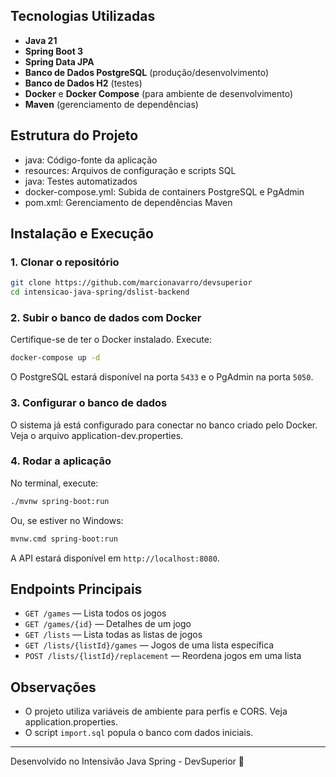 ## Tecnologias Utilizadas

- **Java 21**
- **Spring Boot 3**
- **Spring Data JPA**
- **Banco de Dados PostgreSQL** (produção/desenvolvimento)
- **Banco de Dados H2** (testes)
- **Docker** e **Docker Compose** (para ambiente de desenvolvimento)
- **Maven** (gerenciamento de dependências)

## Estrutura do Projeto

- java: Código-fonte da aplicação
- resources: Arquivos de configuração e scripts SQL
- java: Testes automatizados
- docker-compose.yml: Subida de containers PostgreSQL e PgAdmin
- pom.xml: Gerenciamento de dependências Maven

## Instalação e Execução

### 1. Clonar o repositório

```sh
git clone https://github.com/marcionavarro/devsuperior
cd intensicao-java-spring/dslist-backend
```

### 2. Subir o banco de dados com Docker

Certifique-se de ter o Docker instalado. Execute:

```sh
docker-compose up -d
```

O PostgreSQL estará disponível na porta `5433` e o PgAdmin na porta `5050`.

### 3. Configurar o banco de dados

O sistema já está configurado para conectar no banco criado pelo Docker. Veja o arquivo application-dev.properties.

### 4. Rodar a aplicação

No terminal, execute:

```sh
./mvnw spring-boot:run
```

Ou, se estiver no Windows:

```sh
mvnw.cmd spring-boot:run
```

A API estará disponível em `http://localhost:8080`.

## Endpoints Principais

- `GET /games` — Lista todos os jogos
- `GET /games/{id}` — Detalhes de um jogo
- `GET /lists` — Lista todas as listas de jogos
- `GET /lists/{listId}/games` — Jogos de uma lista específica
- `POST /lists/{listId}/replacement` — Reordena jogos em uma lista

## Observações

- O projeto utiliza variáveis de ambiente para perfis e CORS. Veja application.properties.
- O script `import.sql` popula o banco com dados iniciais.

---

Desenvolvido no Intensivão Java Spring - DevSuperior 🚀